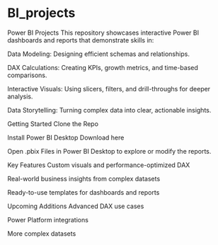 # BI_projects

Power BI Projects
This repository showcases interactive Power BI dashboards and reports that demonstrate skills in:

Data Modeling: Designing efficient schemas and relationships.

DAX Calculations: Creating KPIs, growth metrics, and time-based comparisons.

Interactive Visuals: Using slicers, filters, and drill-throughs for deeper analysis.

Data Storytelling: Turning complex data into clear, actionable insights.

Getting Started
Clone the Repo


Install Power BI Desktop
Download here

Open .pbix Files in Power BI Desktop to explore or modify the reports.

Key Features
Custom visuals and performance-optimized DAX

Real-world business insights from complex datasets

Ready-to-use templates for dashboards and reports

Upcoming Additions
Advanced DAX use cases

Power Platform integrations

More complex datasets

